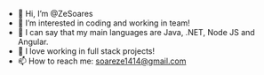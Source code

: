 - 👋 Hi, I’m @ZeSoares
- 👀 I’m interested in coding and working in team!
- 🌱 I can say that my main languages are Java, .NET, Node JS and Angular.
- 💞️ I love working in full stack projects! 
- 📫 How to reach me: soareze1414@gmail.com
